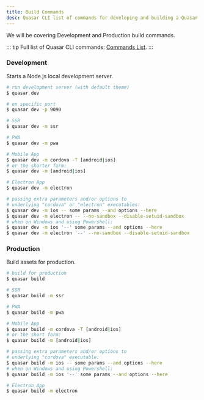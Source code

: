 ```yaml
---
title: Build Commands
desc: Quasar CLI list of commands for developing and building a Quasar app.
---
```

We will be covering Development and Production build commands.

::: tip
Full list of Quasar CLI commands: [Commands List](/quasar-cli/commands-list).
:::

### Development
Starts a Node.js local development server.

``` bash
# run development server (with default theme)
$ quasar dev

# on specific port
$ quasar dev -p 9090

# SSR
$ quasar dev -m ssr

# PWA
$ quasar dev -m pwa

# Mobile App
$ quasar dev -m cordova -T [android|ios]
# or the shorter form:
$ quasar dev -m [android|ios]

# Electron App
$ quasar dev -m electron

# passing extra parameters and/or options to
# underlying "cordova" or "electron" executables:
$ quasar dev -m ios -- some params --and options --here
$ quasar dev -m electron -- --no-sandbox --disable-setuid-sandbox
# when on Windows and using Powershell:
$ quasar dev -m ios '--' some params --and options --here
$ quasar dev -m electron '--' --no-sandbox --disable-setuid-sandbox
```

### Production
Build assets for production.

``` bash
# build for production
$ quasar build

# SSR
$ quasar build -m ssr

# PWA
$ quasar build -m pwa

# Mobile App
$ quasar build -m cordova -T [android|ios]
# or the short form:
$ quasar build -m [android|ios]

# passing extra parameters and/or options to
# underlying "cordova" executable:
$ quasar build -m ios -- some params --and options --here
# when on Windows and using Powershell:
$ quasar build -m ios '--' some params --and options --here

# Electron App
$ quasar build -m electron
```
